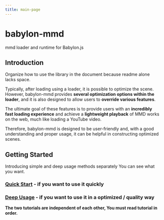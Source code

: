 ```yaml
---
title: main-page
---
```


# babylon-mmd

mmd loader and runtime for Babylon.js

## Introduction

Organize how to use the library in the document because readme alone lacks space.

Typically, after loading using a loader, it is possible to optimize the scene. However, babylon-mmd provides **several optimization options within the loader**, and it is also designed to allow users to **override various features**.

The ultimate goal of these features is to provide users with an **incredibly fast loading experience** and achieve a **lightweight playback** of MMD works on the web, much like loading a YouTube video.

Therefore, babylon-mmd is designed to be user-friendly and, with a good understanding and proper usage, it can be helpful in constructing optimized scenes.

## Getting Started

Introducing simple and deep usage methods separately You can see what you want.

### **[Quick Start](./docs/category/quick-start)** - if you want to use it quickly

### **[Deep Usage](./docs/category/deep-usage)** - if you want to use it in a optimized / quality way

**The two tutorials are independent of each other, You must read tutorial in order.**
